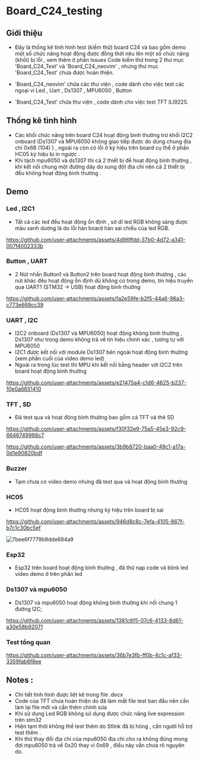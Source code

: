 # Board_C24_testing
## Giới thiệu 
   - Đây là thống kê tình hình test (kiểm thử) board C24 và bao gồm demo một số chức năng hoạt động được đồng thời nêu lên một số chức năng (khối) bị lỗi , xem thêm ở phần Issues 
  Code kiểm thử trong 2 thư mục 'Board_C24_Test' và 'Board_C24_neovim'  , nhưng thư mục 'Board_C24_Test' chưa được hoàn thiện.
  
   - 'Board_C24_neovim' chứa các thư viện , code dành cho việc test các ngoại vi Led , Uart , Ds1307 , MPU6050 , Button
   - 'Board_C24_Test' chứa thư viện , code dành cho việc test TFT ILI9225.
  
## Thống kê tình hình 

  - Các khối chức năng trên board C24 hoạt động bình thường trừ khối I2C2 onboard (Ds1307 và MPU6050 không giao tiếp được do dùng chung địa chỉ 0x68 (104) ) , ngoài ra còn có lỗi ở ký hiệu trên board cụ thể ở phần HC05 ký hiệu bị in ngược .
  - Khi tách mpu6050 và ds1307 thì cả 2 thiết bị đề hoạt động bình thường , khi kết nối chung một đường dây do xung đột địa chỉ nên cả 2 thiết bị đều không hoạt động bình thường .

  
## Demo 

### Led , I2C1
 - Tất cả các led đều hoạt động ổn định , sở dĩ led RGB không sáng được màu xanh dương là do lỗi hàn board hàn sai chiều của led RGB.
  
https://github.com/user-attachments/assets/4d96ffdd-37b0-4d72-a341-007f4002333b

### Button , UART
  - 2 Nút nhấn Button1 và Button2 trên board hoạt động bình thường , các nút khác đều hoạt động ổn định dù không có trong demo, tín hiệu truyền qua UART1 (STM32 -> USB) hoạt động bình thường

https://github.com/user-attachments/assets/fa2e59fe-b2f5-44a6-98a3-c773e669cc39


### UART , I2C 
  - I2C2 onboard (Ds1307 và MPU6050) hoạt động không bình thường , Ds1307 như trong demo không trả về tín hiệu chính xác , tương tự với MPU6050 
  - I2C1 được kết nối với module Ds1307 bên ngoài hoạt động bình thường (xem phần cuối của video demo led)
  - Ngoài ra trong lúc test thì MPU khi kết nối bằng header với I2C2 trên board hoạt động bình thường

https://github.com/user-attachments/assets/e21475a4-c1d6-4625-b237-10e0a6651410


### TFT , SD
  - Đã test qua và hoạt động bình thường bao gồm cả TFT và thẻ SD 


https://github.com/user-attachments/assets/f30f32e9-75a5-45e3-92c9-6646749988c7


https://github.com/user-attachments/assets/3b9b8720-baa0-49c1-a17a-0d1e90820bdf



### Buzzer
  - Tạm chưa có video demo nhưng đã test qua và hoạt động bình thường

### HC05
  - HC05 hoạt động bình thường nhưng ký hiệu trên board bị sai 
  

https://github.com/user-attachments/assets/946d8c8c-7efa-4105-867f-b7c1c30bc5ef


  ![7bee6f7779b8dde684a9](https://github.com/user-attachments/assets/641131f6-7fa7-41f3-86e0-e5adf9844518)

### Esp32 
  - Esp32 trên board hoạt động bình thường , đã thử nạp code và blink led video demo ở trên phần led

### Ds1307 và mpu6050 
   - Ds1307 và mpu6050 hoạt động không bình thường khi nối chung 1 đường I2C;
     

https://github.com/user-attachments/assets/1381c6f5-07c6-4133-8d61-a30e58b92071



### Test tổng quan 



https://github.com/user-attachments/assets/36b7e3fb-ff0b-4c1c-af33-3359fab6f8ee



## Notes : 
   - Chi tiết tình hình được liệt kê trong file .docx
   - Code của TFT chưa hoàn thiện do đã làm mất file test ban đầu nên cần làm lại file mới và cần thêm chỉnh sửa 
   - Khi sử dụng Led RGB không sử dụng được chức năng live expression trên stm32 
   - Hiện tạm thời không thể test thêm do Stlink đã bị hỏng , cần người hỗ trợ test thêm .
   - Khi thử thay đổi địa chỉ của mpu6050 địa chỉ cho ra không đúng mong đợi mpu6050 trả về 0x20 thay vì 0x69 , điều này vẫn chưa rõ nguyên do.

    
  
